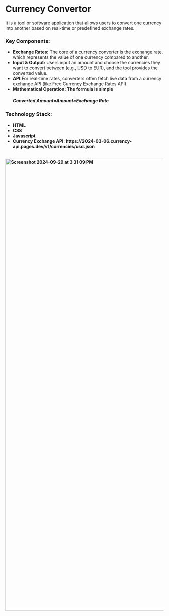 <h1>Currency Convertor</h1>
It is a tool or software application that allows users to convert one currency into another based on real-time or predefined exchange rates. 
<h3>Key Components:</h3>
<ul>
  <li><b>Exchange Rates:</b> The core of a currency converter is the exchange rate, which represents the value of one currency compared to another.</li>
  <li><b>Input & Output:</b> Users input an amount and choose the currencies they want to convert between (e.g., USD to EUR), and the tool provides the converted value.</li>
  <li><b>API:</b>For real-time rates, converters often fetch live data from a currency exchange API (like Free Currency Exchange Rates API).</li>
  <li><b>Mathematical Operation:<b> The formula is simple</li>
  <h5>Converted Amount=Amount×Exchange Rate</h5> 
</ul>
<h3>Technology Stack:</h3>
<ul>
  <li>HTML</li>
  <li>CSS</li>
  <li>Javascript</li>
  <li>Currency Exchange API: https://2024-03-06.currency-api.pages.dev/v1/currencies/usd.json</li>
</ul>
<br>
<img width="1440" alt="Screenshot 2024-09-29 at 3 31 09 PM" src="https://github.com/user-attachments/assets/bd4457e1-beef-46aa-a7e9-e17ec227a65e">
